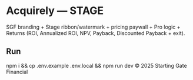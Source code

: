 # Acquirely — STAGE
SGF branding + Stage ribbon/watermark + pricing paywall + Pro logic + Returns (ROI, Annualized ROI, NPV, Payback, Discounted Payback + exit).
## Run
npm i && cp .env.example .env.local && npm run dev
© 2025 Starting Gate Financial
